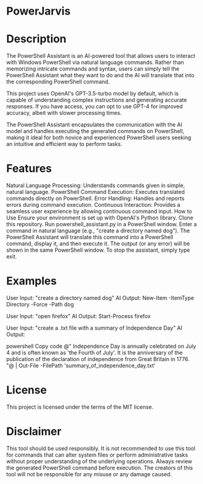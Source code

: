 # PowerJarvis
# Description
The PowerShell Assistant is an AI-powered tool that allows users to interact with Windows PowerShell via natural language commands. Rather than memorizing intricate commands and syntax, users can simply tell the PowerShell Assistant what they want to do and the AI will translate that into the corresponding PowerShell command.

This project uses OpenAI's GPT-3.5-turbo model by default, which is capable of understanding complex instructions and generating accurate responses. If you have access, you can opt to use GPT-4 for improved accuracy, albeit with slower processing times.

The PowerShell Assistant encapsulates the communication with the AI model and handles executing the generated commands on PowerShell, making it ideal for both novice and experienced PowerShell users seeking an intuitive and efficient way to perform tasks.

# Features
Natural Language Processing: Understands commands given in simple, natural language.
PowerShell Command Execution: Executes translated commands directly on PowerShell.
Error Handling: Handles and reports errors during command execution.
Continuous Interaction: Provides a seamless user experience by allowing continuous command input.
How to Use
Ensure your environment is set up with OpenAI's Python library.
Clone this repository.
Run powershell_assistant.py in a PowerShell window.
Enter a command in natural language (e.g., "create a directory named dog").
The PowerShell Assistant will translate this command into a PowerShell command, display it, and then execute it.
The output (or any error) will be shown in the same PowerShell window.
To stop the assistant, simply type exit.
# Examples
User Input: "create a directory named dog"
AI Output: New-Item -ItemType Directory -Force -Path dog

User Input: "open firefox"
AI Output: Start-Process firefox

User Input: "create a .txt file with a summary of Independence Day"
AI Output:

powershell
Copy code
@"
Independence Day is annually celebrated on July 4 and is often known as 'the Fourth of July'. It is the anniversary of the publication of the declaration of independence from Great Britain in 1776.
"@ | Out-File -FilePath 'summary_of_independence_day.txt'
# License
This project is licensed under the terms of the MIT license.

# Disclaimer
This tool should be used responsibly. It is not recommended to use this tool for commands that can alter system files or perform administrative tasks without proper understanding of the underlying operations. Always review the generated PowerShell command before execution. The creators of this tool will not be responsible for any misuse or any damage caused.
